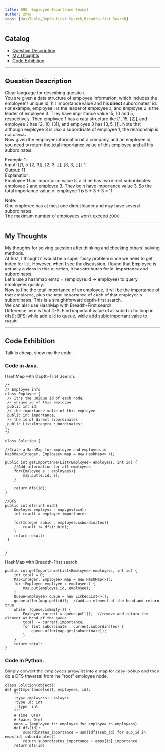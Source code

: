 ```yaml
---
title: 690. Employee Importance (easy)                 
author: zhou      
tags: [HashTable,Depth-first Search,Breadth-fist Search]          
---
```




## Catalog  
+ [Question Description](#partI)
+ [My Thoughts](#partII)
+ [Code Exhibition](#partIII)

----------------------------------

## Question Description
Clear language for describing question.    
You are given a data structure of employee information, which includes the employee's unique id, his importance value and his <b> direct </b> subordinates' id.    
For example, employee 1 is the leader of employee 2, and employee 2 is the leader of employee 3. They have importance value 15, 10 and 5, respectively. Then employee 1 has a data structure like [1, 15, [2]], and employee 2 has [2, 10, [3]], and employee 3 has [3, 5, []]. Note that although employee 3 is also a subordinate of employee 1, the relationship is not direct.     
Now given the employee information of a company, and an employee id, you need to return the total importance value of this employee and all his subordinates.     

Example 1:    
Input: [[1, 5, [2, 3]], [2, 3, []], [3, 3, []]], 1    
Output: 11   
Explanation:    
Employee 1 has importance value 5, and he has two direct subordinates: employee 2 and employee 3. They both have importance value 3. So the total importance value of employee 1 is 5 + 3 + 3 = 11.     
 
Note:    
One employee has at most one direct leader and may have several subordinates.    
The maximum number of employees won't exceed 2000.     


----------------------------------

## My Thoughts
My thoughts for solving question after thinking and checking others' solving methods.        
At first, I thought it would be a super fussy problem since we need to get index for list. However, when I see the discussion, I found that Employee is actually a class in this question, it has attributes for id, importance and subordinates.         
Let's use a hashmap emap = {employee.id -> employee} to query employees quickly.     
Now to find the total importance of an employee, it will be the importance of that employee, plus the total importance of each of that employee's subordinates. This is a straightforward depth-first search.       
We can also use HashMap with Breadth-First search.     
Difference here is that DFS: Find important value of all subid in for loop in dfs(); BFS: while add e.id to queue, while add subid.important value to result.     


----------------------------------

## Code Exhibition
Talk is cheap, show me the code.    
### Code in Java.     
HashMap with Depth-First Search.     

    /*
    // Employee info
    class Employee {
     // It's the unique id of each node;
     // unique id of this employee
     public int id;
     // the importance value of this employee
     public int importance;
     // the id of direct subordinates
     public List<Integer> subordinates;
    };
    */
    
    class Solution {
    
    //Crate a HashMap for employee and employee.id
    HashMap<Integer, Employee> map = new HashMap<> ();
    
    public int getImportance(List<Employee> employees, int id) {
        //Add information for all employees
        for(Employee e : employees){
            map.put(e.id, e);
        }
        
        return dfs(id);
    }
    
    //DFS
    public int dfs(int eid){
        Employee employee = map.get(eid);
        int result = employee.importance;
        
        for(Integer subid : employee.subordinates){
            result += dfs(subid);
        }
        return result;
     }
    
    
    }
 
 HashMap with Breadth-First search.     
 
    public int getImportance(List<Employee> employees, int id) {
        int total = 0;
        Map<Integer, Employee> map = new HashMap<>();
        for (Employee employee : employees) {
            map.put(employee.id, employee);
        }
        Queue<Employee> queue = new LinkedList<>();
        queue.offer(map.get(id));  //add an element at the head and return true   
        while (!queue.isEmpty()) {
            Employee current = queue.poll();  //remove and return the element at head of the queue
            total += current.importance;
            for (int subordinate : current.subordinates) {
                queue.offer(map.get(subordinate));
            }
        }
        return total;
    }
    
    


### Code in Python.   
Simply convert the employees array/list into a map for easy lookup and then do a DFS traversal from the "root" employee node.    

    class Solution(object):
    def getImportance(self, employees, id):
        """
        :type employees: Employee
        :type id: int
        :rtype: int
        """
        # Time: O(n)
        # Space: O(n)
        emps = {employee.id: employee for employee in employees}
        def dfs(id):
            subordinates_importance = sum([dfs(sub_id) for sub_id in emps[id].subordinates])
            return subordinates_importance + emps[id].importance
        return dfs(id)


